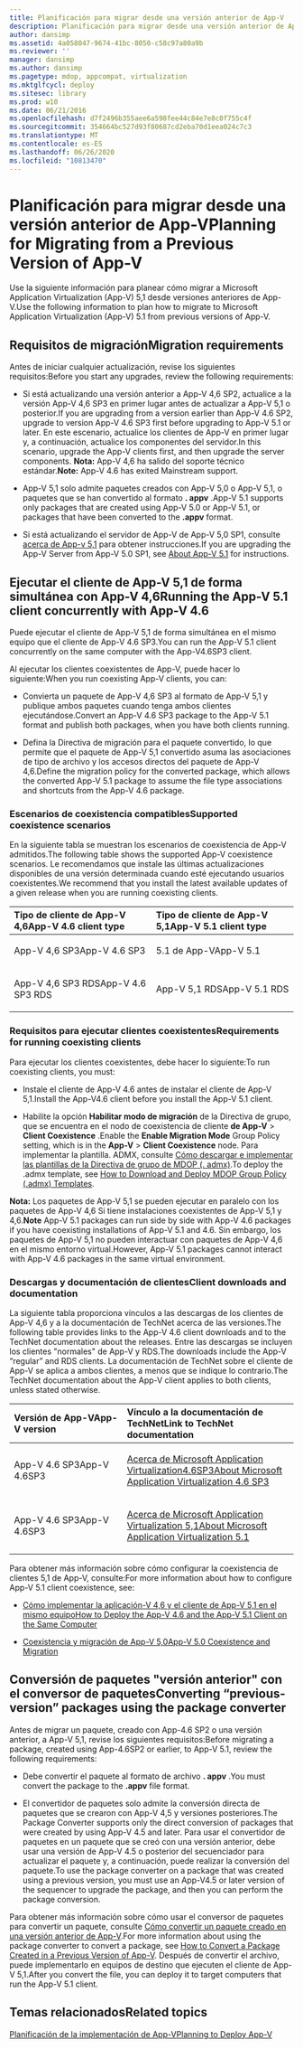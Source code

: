 ```yaml
---
title: Planificación para migrar desde una versión anterior de App-V
description: Planificación para migrar desde una versión anterior de App-V
author: dansimp
ms.assetid: 4a058047-9674-41bc-8050-c58c97a80a9b
ms.reviewer: ''
manager: dansimp
ms.author: dansimp
ms.pagetype: mdop, appcompat, virtualization
ms.mktglfcycl: deploy
ms.sitesec: library
ms.prod: w10
ms.date: 06/21/2016
ms.openlocfilehash: d7f2496b355aee6a598fee44c84e7e8c0f755c4f
ms.sourcegitcommit: 354664bc527d93f80687cd2eba70d1eea024c7c3
ms.translationtype: MT
ms.contentlocale: es-ES
ms.lasthandoff: 06/26/2020
ms.locfileid: "10813470"
---
```

# <span data-ttu-id="a6190-103">Planificación para migrar desde una versión anterior de App-V</span><span class="sxs-lookup"><span data-stu-id="a6190-103">Planning for Migrating from a Previous Version of App-V</span></span>


<span data-ttu-id="a6190-104">Use la siguiente información para planear cómo migrar a Microsoft Application Virtualization (App-V) 5,1 desde versiones anteriores de App-V.</span><span class="sxs-lookup"><span data-stu-id="a6190-104">Use the following information to plan how to migrate to Microsoft Application Virtualization (App-V) 5.1 from previous versions of App-V.</span></span>

## <span data-ttu-id="a6190-105">Requisitos de migración</span><span class="sxs-lookup"><span data-stu-id="a6190-105">Migration requirements</span></span>


<span data-ttu-id="a6190-106">Antes de iniciar cualquier actualización, revise los siguientes requisitos:</span><span class="sxs-lookup"><span data-stu-id="a6190-106">Before you start any upgrades, review the following requirements:</span></span>

-   <span data-ttu-id="a6190-107">Si está actualizando una versión anterior a App-V 4,6 SP2, actualice a la versión App-V 4,6 SP3 en primer lugar antes de actualizar a App-V 5,1 o posterior.</span><span class="sxs-lookup"><span data-stu-id="a6190-107">If you are upgrading from a version earlier than App-V 4.6 SP2, upgrade to version App-V 4.6 SP3 first before upgrading to App-V 5.1 or later.</span></span> <span data-ttu-id="a6190-108">En este escenario, actualice los clientes de App-V en primer lugar y, a continuación, actualice los componentes del servidor.</span><span class="sxs-lookup"><span data-stu-id="a6190-108">In this scenario, upgrade the App-V clients first, and then upgrade the server components.</span></span>
<span data-ttu-id="a6190-109">**Nota:** App-V 4,6 ha salido del soporte técnico estándar.</span><span class="sxs-lookup"><span data-stu-id="a6190-109">**Note:** App-V 4.6 has exited Mainstream support.</span></span>

-   <span data-ttu-id="a6190-110">App-V 5,1 solo admite paquetes creados con App-V 5,0 o App-V 5,1, o paquetes que se han convertido al formato **. appv** .</span><span class="sxs-lookup"><span data-stu-id="a6190-110">App-V 5.1 supports only packages that are created using App-V 5.0 or App-V 5.1, or packages that have been converted to the **.appv** format.</span></span>

-   <span data-ttu-id="a6190-111">Si está actualizando el servidor de App-V de App-V 5,0 SP1, consulte [acerca de App-v 5,1](about-app-v-51.md#bkmk-migrate-to-51) para obtener instrucciones.</span><span class="sxs-lookup"><span data-stu-id="a6190-111">If you are upgrading the App-V Server from App-V 5.0 SP1, see [About App-V 5.1](about-app-v-51.md#bkmk-migrate-to-51) for instructions.</span></span>

## <span data-ttu-id="a6190-112">Ejecutar el cliente de App-V 5,1 de forma simultánea con App-V 4,6</span><span class="sxs-lookup"><span data-stu-id="a6190-112">Running the App-V 5.1 client concurrently with App-V 4.6</span></span>


<span data-ttu-id="a6190-113">Puede ejecutar el cliente de App-V 5,1 de forma simultánea en el mismo equipo que el cliente de App-V 4.6 SP3.</span><span class="sxs-lookup"><span data-stu-id="a6190-113">You can run the App-V 5.1 client concurrently on the same computer with the App-V4.6SP3 client.</span></span>

<span data-ttu-id="a6190-114">Al ejecutar los clientes coexistentes de App-V, puede hacer lo siguiente:</span><span class="sxs-lookup"><span data-stu-id="a6190-114">When you run coexisting App-V clients, you can:</span></span>

-   <span data-ttu-id="a6190-115">Convierta un paquete de App-V 4,6 SP3 al formato de App-V 5,1 y publique ambos paquetes cuando tenga ambos clientes ejecutándose.</span><span class="sxs-lookup"><span data-stu-id="a6190-115">Convert an App-V 4.6 SP3 package to the App-V 5.1 format and publish both packages, when you have both clients running.</span></span>

-   <span data-ttu-id="a6190-116">Defina la Directiva de migración para el paquete convertido, lo que permite que el paquete de App-V 5,1 convertido asuma las asociaciones de tipo de archivo y los accesos directos del paquete de App-V 4,6.</span><span class="sxs-lookup"><span data-stu-id="a6190-116">Define the migration policy for the converted package, which allows the converted App-V 5.1 package to assume the file type associations and shortcuts from the App-V 4.6 package.</span></span>

### <span data-ttu-id="a6190-117">Escenarios de coexistencia compatibles</span><span class="sxs-lookup"><span data-stu-id="a6190-117">Supported coexistence scenarios</span></span>

<span data-ttu-id="a6190-118">En la siguiente tabla se muestran los escenarios de coexistencia de App-V admitidos.</span><span class="sxs-lookup"><span data-stu-id="a6190-118">The following table shows the supported App-V coexistence scenarios.</span></span> <span data-ttu-id="a6190-119">Le recomendamos que instale las últimas actualizaciones disponibles de una versión determinada cuando esté ejecutando usuarios coexistentes.</span><span class="sxs-lookup"><span data-stu-id="a6190-119">We recommend that you install the latest available updates of a given release when you are running coexisting clients.</span></span>

<table>
<colgroup>
<col width="50%" />
<col width="50%" />
</colgroup>
<thead>
<tr class="header">
<th align="left"><span data-ttu-id="a6190-120">Tipo de cliente de App-V 4,6</span><span class="sxs-lookup"><span data-stu-id="a6190-120">App-V 4.6 client type</span></span></th>
<th align="left"><span data-ttu-id="a6190-121">Tipo de cliente de App-V 5,1</span><span class="sxs-lookup"><span data-stu-id="a6190-121">App-V 5.1 client type</span></span></th>
</tr>
</thead>
<tbody>
<tr class="odd">
<td align="left"><p><span data-ttu-id="a6190-122">App-V 4,6 SP3</span><span class="sxs-lookup"><span data-stu-id="a6190-122">App-V 4.6 SP3</span></span></p></td>
<td align="left"><p><span data-ttu-id="a6190-123">5.1 de App-V</span><span class="sxs-lookup"><span data-stu-id="a6190-123">App-V 5.1</span></span></p></td>
</tr>
<tr class="even">
<td align="left"><p><span data-ttu-id="a6190-124">App-V 4,6 SP3 RDS</span><span class="sxs-lookup"><span data-stu-id="a6190-124">App-V 4.6 SP3 RDS</span></span></p></td>
<td align="left"><p><span data-ttu-id="a6190-125">App-V 5,1 RDS</span><span class="sxs-lookup"><span data-stu-id="a6190-125">App-V 5.1 RDS</span></span></p></td>
</tr>
</tbody>
</table>

 

### <span data-ttu-id="a6190-126">Requisitos para ejecutar clientes coexistentes</span><span class="sxs-lookup"><span data-stu-id="a6190-126">Requirements for running coexisting clients</span></span>

<span data-ttu-id="a6190-127">Para ejecutar los clientes coexistentes, debe hacer lo siguiente:</span><span class="sxs-lookup"><span data-stu-id="a6190-127">To run coexisting clients, you must:</span></span>

-   <span data-ttu-id="a6190-128">Instale el cliente de App-V 4.6 antes de instalar el cliente de App-V 5,1.</span><span class="sxs-lookup"><span data-stu-id="a6190-128">Install the App-V4.6 client before you install the App-V 5.1 client.</span></span>

-   <span data-ttu-id="a6190-129">Habilite la opción **Habilitar modo de migración** de la Directiva de grupo, que se encuentra en el nodo de coexistencia de cliente **de App-V** &gt; **Client Coexistence** .</span><span class="sxs-lookup"><span data-stu-id="a6190-129">Enable the **Enable Migration Mode** Group Policy setting, which is in the **App-V** &gt; **Client Coexistence** node.</span></span> <span data-ttu-id="a6190-130">Para implementar la plantilla. ADMX, consulte [Cómo descargar e implementar las plantillas de la Directiva de grupo de MDOP (. admx)](https://technet.microsoft.com/library/dn659707.aspx).</span><span class="sxs-lookup"><span data-stu-id="a6190-130">To deploy the .admx template, see [How to Download and Deploy MDOP Group Policy (.admx) Templates](https://technet.microsoft.com/library/dn659707.aspx).</span></span>

<span data-ttu-id="a6190-131">**Nota:**  Los paquetes de App-V 5,1 se pueden ejecutar en paralelo con los paquetes de App-V 4,6 Si tiene instalaciones coexistentes de App-V 5,1 y 4,6.</span><span class="sxs-lookup"><span data-stu-id="a6190-131">**Note** App-V 5.1 packages can run side by side with App-V 4.6 packages if you have coexisting installations of App-V 5.1 and 4.6.</span></span> <span data-ttu-id="a6190-132">Sin embargo, los paquetes de App-V 5,1 no pueden interactuar con paquetes de App-V 4,6 en el mismo entorno virtual.</span><span class="sxs-lookup"><span data-stu-id="a6190-132">However, App-V 5.1 packages cannot interact with App-V 4.6 packages in the same virtual environment.</span></span>

 

### <span data-ttu-id="a6190-133">Descargas y documentación de clientes</span><span class="sxs-lookup"><span data-stu-id="a6190-133">Client downloads and documentation</span></span>

<span data-ttu-id="a6190-134">La siguiente tabla proporciona vínculos a las descargas de los clientes de App-V 4,6 y a la documentación de TechNet acerca de las versiones.</span><span class="sxs-lookup"><span data-stu-id="a6190-134">The following table provides links to the App-V 4.6 client downloads and to the TechNet documentation about the releases.</span></span> <span data-ttu-id="a6190-135">Entre las descargas se incluyen los clientes "normales" de App-V y RDS.</span><span class="sxs-lookup"><span data-stu-id="a6190-135">The downloads include the App-V “regular” and RDS clients.</span></span> <span data-ttu-id="a6190-136">La documentación de TechNet sobre el cliente de App-V se aplica a ambos clientes, a menos que se indique lo contrario.</span><span class="sxs-lookup"><span data-stu-id="a6190-136">The TechNet documentation about the App-V client applies to both clients, unless stated otherwise.</span></span>

<table>
<colgroup>
<col width="33%" />
<col width="50%" />
</colgroup>
<thead>
<tr class="header">
<th align="left"><span data-ttu-id="a6190-137">Versión de App-V</span><span class="sxs-lookup"><span data-stu-id="a6190-137">App-V version</span></span></th>
<th align="left"><span data-ttu-id="a6190-138">Vínculo a la documentación de TechNet</span><span class="sxs-lookup"><span data-stu-id="a6190-138">Link to TechNet documentation</span></span></th>
</tr>
</thead>
<tbody>
<tr class="odd">
<td align="left"><p><span data-ttu-id="a6190-139">App-V 4.6 SP3</span><span class="sxs-lookup"><span data-stu-id="a6190-139">App-V 4.6SP3</span></span></p></td>
<td align="left"><p><a href="https://technet.microsoft.com/library/dn511019.aspx" data-raw-source="[About Microsoft Application Virtualization 4.6 SP3](https://technet.microsoft.com/library/dn511019.aspx)"><span data-ttu-id="a6190-140">Acerca de Microsoft Application Virtualization4.6SP3</span><span class="sxs-lookup"><span data-stu-id="a6190-140">About Microsoft Application Virtualization 4.6 SP3</span></span></a></p></td>
</tr>
<tr class="even">
<td align="left"><p><span data-ttu-id="a6190-141">App-V 4.6 SP3</span><span class="sxs-lookup"><span data-stu-id="a6190-141">App-V 4.6SP3</span></span></p></td>
<td align="left"><p><a href="about-app-v-51.md" data-raw-source="[About Microsoft Application Virtualization 5.1](about-app-v-51.md)"><span data-ttu-id="a6190-142">Acerca de Microsoft Application Virtualization 5,1</span><span class="sxs-lookup"><span data-stu-id="a6190-142">About Microsoft Application Virtualization 5.1</span></span></a></p></td>
</tr>
</tbody>
</table>

 

<span data-ttu-id="a6190-143">Para obtener más información sobre cómo configurar la coexistencia de clientes 5,1 de App-V, consulte:</span><span class="sxs-lookup"><span data-stu-id="a6190-143">For more information about how to configure App-V 5.1 client coexistence, see:</span></span>

-   [<span data-ttu-id="a6190-144">Cómo implementar la aplicación-V 4,6 y el cliente de App-V 5,1 en el mismo equipo</span><span class="sxs-lookup"><span data-stu-id="a6190-144">How to Deploy the App-V 4.6 and the App-V 5.1 Client on the Same Computer</span></span>](how-to-deploy-the-app-v-46-and-the-app-v--51-client-on-the-same-computer.md)

-   [<span data-ttu-id="a6190-145">Coexistencia y migración de App-V 5,0</span><span class="sxs-lookup"><span data-stu-id="a6190-145">App-V 5.0 Coexistence and Migration</span></span>](https://technet.microsoft.com/windows/jj835811.aspx)

## <a href="" id="converting--previous-version--packages-using-the-package-converter-"></a><span data-ttu-id="a6190-146">Conversión de paquetes "versión anterior" con el conversor de paquetes</span><span class="sxs-lookup"><span data-stu-id="a6190-146">Converting “previous-version” packages using the package converter</span></span>


<span data-ttu-id="a6190-147">Antes de migrar un paquete, creado con App-4.6 SP2 o una versión anterior, a App-V 5,1, revise los siguientes requisitos:</span><span class="sxs-lookup"><span data-stu-id="a6190-147">Before migrating a package, created using App-4.6SP2 or earlier, to App-V 5.1, review the following requirements:</span></span>

-   <span data-ttu-id="a6190-148">Debe convertir el paquete al formato de archivo **. appv** .</span><span class="sxs-lookup"><span data-stu-id="a6190-148">You must convert the package to the **.appv** file format.</span></span>

-   <span data-ttu-id="a6190-149">El convertidor de paquetes solo admite la conversión directa de paquetes que se crearon con App-V 4,5 y versiones posteriores.</span><span class="sxs-lookup"><span data-stu-id="a6190-149">The Package Converter supports only the direct conversion of packages that were created by using App-V 4.5 and later.</span></span> <span data-ttu-id="a6190-150">Para usar el convertidor de paquetes en un paquete que se creó con una versión anterior, debe usar una versión de App-V 4.5 o posterior del secuenciador para actualizar el paquete y, a continuación, puede realizar la conversión del paquete.</span><span class="sxs-lookup"><span data-stu-id="a6190-150">To use the package converter on a package that was created using a previous version, you must use an App-V4.5 or later version of the sequencer to upgrade the package, and then you can perform the package conversion.</span></span>

<span data-ttu-id="a6190-151">Para obtener más información sobre cómo usar el conversor de paquetes para convertir un paquete, consulte [Cómo convertir un paquete creado en una versión anterior de App-V](how-to-convert-a-package-created-in-a-previous-version-of-app-v51.md).</span><span class="sxs-lookup"><span data-stu-id="a6190-151">For more information about using the package converter to convert a package, see [How to Convert a Package Created in a Previous Version of App-V](how-to-convert-a-package-created-in-a-previous-version-of-app-v51.md).</span></span> <span data-ttu-id="a6190-152">Después de convertir el archivo, puede implementarlo en equipos de destino que ejecuten el cliente de App-V 5,1.</span><span class="sxs-lookup"><span data-stu-id="a6190-152">After you convert the file, you can deploy it to target computers that run the App-V 5.1 client.</span></span>






## <span data-ttu-id="a6190-153">Temas relacionados</span><span class="sxs-lookup"><span data-stu-id="a6190-153">Related topics</span></span>


[<span data-ttu-id="a6190-154">Planificación de la implementación de App-V</span><span class="sxs-lookup"><span data-stu-id="a6190-154">Planning to Deploy App-V</span></span>](planning-to-deploy-app-v51.md)

 

 





